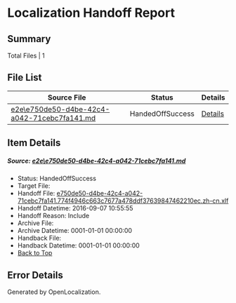 # <a name='report-top'></a> Localization Handoff Report

## Summary
 Total Files | 1

## File List
 Source File | Status | Details 
 ----------- | ------ | ------- 
 [e2e\e750de50-d4be-42c4-a042-71cebc7fa141.md](https://github.com/OpenLocalizationTestOrg/ol-test0/blob/66affd4a1129119c4abda04c00e9df759a84c8eb/e2e/e750de50-d4be-42c4-a042-71cebc7fa141.md) | HandedOffSuccess | [Details](#19a894f23d659e1916fdf37ad6f7cb4bf508a71a1)

## Item Details
##### <a name='19a894f23d659e1916fdf37ad6f7cb4bf508a71a1'></a> Source: [e2e\e750de50-d4be-42c4-a042-71cebc7fa141.md](https://github.com/OpenLocalizationTestOrg/ol-test0/blob/66affd4a1129119c4abda04c00e9df759a84c8eb/e2e/e750de50-d4be-42c4-a042-71cebc7fa141.md)
* Status: HandedOffSuccess
* Target File: 
* Handoff File: [e750de50-d4be-42c4-a042-71cebc7fa141.774f4946c663c7677a478ddf37639847462210ec.zh-cn.xlf](https://github.com/OpenLocalizationTestOrg/ol-test0-handoff/blob/f268e48ecab43972a2a6b0bec652590fe58f4026/ol-handoff/OpenLocalizationTestOrg/ol-test0-zhcn/ci/ht/e750de50-d4be-42c4-a042-71cebc7fa141.774f4946c663c7677a478ddf37639847462210ec.zh-cn.xlf)
* Handoff Datetime: 2016-09-07 10:55:55
* Handoff Reason: Include
* Archive File: 
* Archive Datetime: 0001-01-01 00:00:00
* Handback File: 
* Handback Datetime: 0001-01-01 00:00:00
* [Back to Top](#report-top)


## Error Details

Generated by OpenLocalization.
